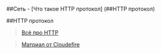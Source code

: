 ##Сеть
    - [Что такое HTTP протокол] (##HTTP протокол)



##HTTP протокол

> [Всё про HTTP](https://cs.fyi/guide/http-in-depth)

> [Матриал от Cloudefire](https://www.cloudflare.com/en-gb/learning/ddos/glossary/hypertext-transfer-protocol-http/)


